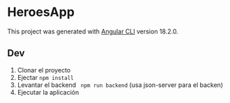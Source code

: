 # HeroesApp

This project was generated with [Angular CLI](https://github.com/angular/angular-cli) version 18.2.0.

## Dev

1. Clonar el proyecto
2. Ejectar ```npm install```
3. Levantar el backend ``` npm run backend``` (usa json-server para el backen)
4. Ejecutar la aplicación
